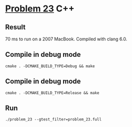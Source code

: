 # [Problem 23](https://projecteuler.net/problem=23) C++

## Result
70 ms to run on a 2007 MacBook. Compiled with clang 6.0.

## Compile in debug mode

```cmake . -DCMAKE_BUILD_TYPE=Debug && make```

## Compile in debug mode

```cmake . -DCMAKE_BUILD_TYPE=Release && make```

## Run

```./problem_23 --gtest_filter=problem_23.full```

